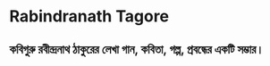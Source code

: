 # Rabindranath Tagore

## কবিগুরু রবীন্দ্রনাথ ঠাকুরের লেখা গান, কবিতা, গল্প, প্রবন্ধের একটি সম্ভার। 
